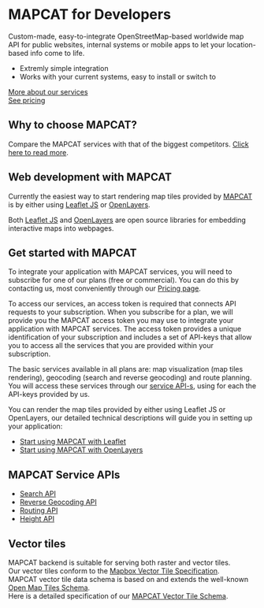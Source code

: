 # MAPCAT for Developers

Custom-made, easy-to-integrate OpenStreetMap-based worldwide map API for public websites, internal systems or mobile apps to let your location-based info come to life.
- Extremly simple integration
- Works with your current systems, easy to install or switch to

[More about our services](https://pro.mapcat.com/services/)  
[See pricing](https://pro.mapcat.com/planpricing/)

## Why to choose MAPCAT?

Compare the MAPCAT services with that of the biggest competitors. [Click here to read more](development-comparison/index.md).

## Web development with MAPCAT

Currently the easiest way to start rendering map tiles provided by [MAPCAT](https://mapcat.com) is by either using [Leaflet JS](http://leafletjs.com) or [OpenLayers](http://openlayers.org).

Both [Leaflet JS](http://leafletjs.com) and [OpenLayers](http://openlayers.org) are open source libraries for embedding interactive maps into webpages.

## Get started with MAPCAT

To integrate your application with MAPCAT services, you will need to subscribe for one of our plans (free or commercial). You can do this by contacting us, most conveniently through our [Pricing page](https://pro.mapcat.com/planpricing/).

To access our services, an access token is required that connects API requests to your subscription. When you subscribe for a plan, we will provide you the MAPCAT access token you may use to integrate your application with MAPCAT services. The access token provides a unique identification of your subscription and includes a set of API-keys that allow you to access all the services that you are provided within your subscription.

The basic services available in all plans are: map visualization (map tiles rendering), geocoding (search and reverse geocoding) and route planning. You will access these services through our [service API-s](./index.html#mapcat-service-apis), using for each the API-keys provided by us.

You can render the map tiles provided by either using Leaflet JS or OpenLayers, our detailed technical descriptions will guide you in setting up your application:

* [Start using MAPCAT with Leaflet](development-frameworks/leaflet.md)
* [Start using MAPCAT with OpenLayers](development-frameworks/openlayers.md)

## MAPCAT Service APIs

* [Search API](./services/search.md)
* [Reverse Geocoding API](./services/invgeocode.md)
* [Routing API](./services/routing.md)
* [Height API](./services/height.md)

## Vector tiles

MAPCAT backend is suitable for serving both raster and vector tiles.  
Our vector tiles conform to the [Mapbox Vector Tile Specification](https://www.mapbox.com/vector-tiles/specification/).  
MAPCAT vector tile data schema is based on and extends the well-known [Open Map Tiles Schema](https://openmaptiles.org/schema/).  
Here is a detailed specification of our [MAPCAT Vector Tile Schema](./vt-spec/vt-spec-01.md).
